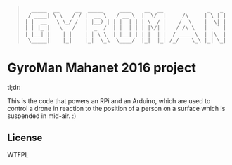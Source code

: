 > ```
>   _____  __     __  _____     ____    __  __              _   _ 
>  / ____| \ \   / / |  __ \   / __ \  |  \/  |     /\     | \ | |
> | |  __   \ \_/ /  | |__) | | |  | | | \  / |    /  \    |  \| |
> | | |_ |   \   /   |  _  /  | |  | | | |\/| |   / /\ \   | . ` |
> | |__| |    | |    | | \ \  | |__| | | |  | |  / ____ \  | |\  |
>  \_____|    |_|    |_|  \_\  \____/  |_|  |_| /_/    \_\ |_| \_|                                        
> ```

GyroMan Mahanet 2016 project
===============

tl;dr:

This is the code that powers an RPi and an Arduino, which are used to control a drone in reaction to the position of a person on a surface which is suspended in mid-air.
:)

License
----

WTFPL